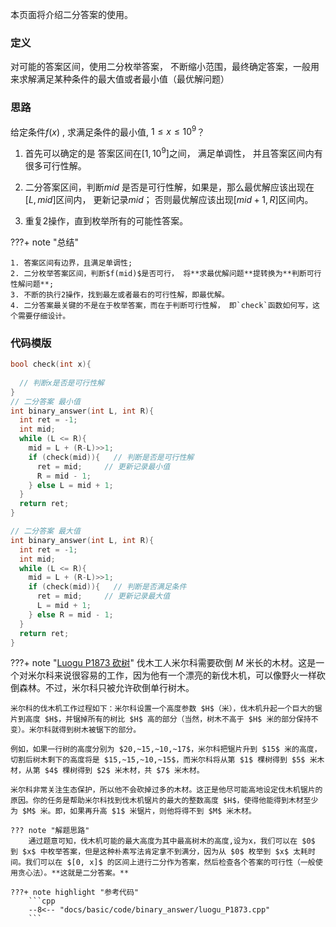 本页面将介绍二分答案的使用。



### 定义

对可能的答案区间，使用二分枚举答案， 不断缩小范围，最终确定答案，一般用来求解满足某种条件的最大值或者最小值（最优解问题）



### 思路

给定条件$f(x)$ , 求满足条件的最小值,  $1 \le x \le 10^9$？

1. 首先可以确定的是 答案区间在$[1, 10^9]$之间， 满足单调性， 并且答案区间内有很多可行性解。

2. 二分答案区间，判断$mid$ 是否是可行性解，如果是，那么最优解应该出现在$[L, mid]$区间内， 更新记录$mid$； 否则最优解应该出现$[mid+1, R]$区间内。

3. 重复2操作，直到枚举所有的可能性答案。

???+ note "总结"

	1. 答案区间有边界，且满足单调性;
	2. 二分枚举答案区间，判断$f(mid)$是否可行， 将**求最优解问题**提转换为**判断可行性解问题**;
	3. 不断的执行2操作，找到最左或者最右的可行性解，即最优解。
	4. 二分答案最关键的不是在于枚举答案，而在于判断可行性解， 即`check`函数如何写，这个需要仔细设计。



### 代码模版

```cpp
bool check(int x){
  
  // 判断x是否是可行性解
}
// 二分答案 最小值
int binary_answer(int L, int R){
  int ret = -1;
  int mid;
  while (L <= R){
    mid = L + (R-L)>>1;
    if (check(mid)){   // 判断是否是可行性解
      ret = mid;     // 更新记录最小值
      R = mid - 1;
    } else L = mid + 1;
  }  
  return ret;
}

// 二分答案 最大值
int binary_answer(int L, int R){
  int ret = -1;
  int mid;
  while (L <= R){
    mid = L + (R-L)>>1;
    if (check(mid)){   // 判断是否满足条件
      ret = mid;     // 更新记录最大值
      L = mid + 1;
    } else R = mid - 1;
  }  
  return ret;
}
```



???+ note  "[Luogu P1873 砍树](https://www.luogu.com.cn/problem/P1873)"
    伐木工人米尔科需要砍倒 $M$ 米长的木材。这是一个对米尔科来说很容易的工作，因为他有一个漂亮的新伐木机，可以像野火一样砍倒森林。不过，米尔科只被允许砍倒单行树木。
    

    米尔科的伐木机工作过程如下：米尔科设置一个高度参数 $H$（米），伐木机升起一个巨大的锯片到高度 $H$，并锯掉所有的树比 $H$ 高的部分（当然，树木不高于 $H$ 米的部分保持不变）。米尔科就得到树木被锯下的部分。
    
    例如，如果一行树的高度分别为 $20,~15,~10,~17$，米尔科把锯片升到 $15$ 米的高度，切割后树木剩下的高度将是 $15,~15,~10,~15$，而米尔科将从第 $1$ 棵树得到 $5$ 米木材，从第 $4$ 棵树得到 $2$ 米木材，共 $7$ 米木材。
    
    米尔科非常关注生态保护，所以他不会砍掉过多的木材。这正是他尽可能高地设定伐木机锯片的原因。你的任务是帮助米尔科找到伐木机锯片的最大的整数高度 $H$，使得他能得到木材至少为 $M$ 米。即，如果再升高 $1$ 米锯片，则他将得不到 $M$ 米木材。
    
    ??? note "解题思路"
    	通过题意可知，伐木机可能的最大高度为其中最高树木的高度,设为x，我们可以在 $0$ 到 $x$ 中枚举答案，但是这种朴素写法肯定拿不到满分，因为从 $0$ 枚举到 $x$ 太耗时间。我们可以在 $[0, x]$ 的区间上进行二分作为答案，然后检查各个答案的可行性（一般使用贪心法）。**这就是二分答案。**
    
    ???+ note highlight "参考代码"
    	```cpp
    	--8<-- "docs/basic/code/binary_answer/luogu_P1873.cpp"
    	```
